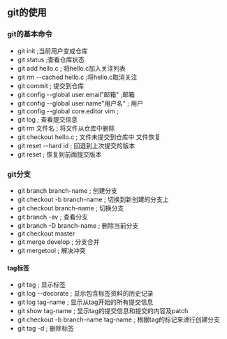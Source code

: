 ## git的使用

### git的基本命令

* git init ;当前用户变成仓库
* git status ;查看仓库状态
* git add hello.c ; 将hello.c加入关注列表
* git rm --cached hello.c ;将hello.c取消关注
* git commit ; 提交到仓库
* git config --global user.email"邮箱" ;邮箱
* git config --global user.name"用户名" ; 用户
* git config --global core.editor vim ; 
* git log ; 查看提交信息
* git rm 文件名 ; 将文件从仓库中删除
* git checkout hello.c ; 文件未提交到仓库中 文件恢复
* git reset --hard id ; 回退到上次提交的版本
* git reset ; 恢复到前面提交版本

### git分支

* git branch branch-name ; 创建分支
* git checkout -b branch-name ; 切换到新创建的分支上
* git checkout branch-name ; 切换分支
* git branch -av ; 查看分支
* git branch -D branch-name ; 删除当前分支
* git checkout master  
* git merge develop ; 分支合并
* git mergetool ; 解决冲突

#### tag标签

* git tag ; 显示标签
* git log --decorate ; 显示包含标签资料的历史记录
* git log tag-name ; 显示从tag开始的所有提交信息
* git show tag-name ; 显示tag的提交信息和提交的内容及patch
* git checkout -b branch-name tag-name ; 根据tag的标记来进行创建分支
* git tag -d <tagname> ; 删除标签

